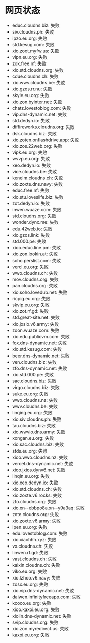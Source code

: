 # 网页状态
- educ.cloudns.biz: 失败
- siv.cloudns.ph: 失败
- ipzo.eu.org: 失败
- std.kesug.com: 失败
- xio.zoot.myfw.us: 失败
- vipn.eu.org: 失败
- zok.free.nf: 失败
- xio.std.cloudns.org: 失败
- cdue.cloudns.ch: 失败
- xio.wwv.cloudns.be: 失败
- xio.gzos.rr.nu: 失败
- skyle.eu.org: 失败
- xio.zon.byinter.net: 失败
- chatz.lovestoblog.com: 失败
- vip.dns-dynamic.net: 失败
- std.dedyn.io: 失败
- diffireworks.cloudns.org: 失败
- dsk.cloudns.biz: 失败
- xio.zoten.onflashdrive.app: 失败
- xio.zos.22web.org: 失败
- vipk.eu.org: 失败
- wvvp.eu.org: 失败
- xeo.dedyn.io: 失败
- vice.cloudns.be: 失败
- kenelm.cloudns.ch: 失败
- xio.zoxte.dns.navy: 失败
- educ.free.nf: 失败
- xio.stu.loveslife.biz: 失败
- zot.dedyn.io: 失败
- inwen.wuaze.com: 失败
- std.cloudns.org: 失败
- wonder.dynx.me: 失败
- edu.42web.io: 失败
- xio.gzos.link: 失败
- std.000.pe: 失败
- xioo.educ.line.pm: 失败
- xio.zon.lookin.at: 失败
- soho.perslist.com: 失败
- vercl.eu.org: 失败
- wwo.cloudns.ch: 失败
- mov.cloudns.org: 失败
- pan.cloudns.org: 失败
- xio.soho.lovedub.net: 失败
- ricpig.eu.org: 失败
- skvip.eu.org: 失败
- xio.zot.rf.gd: 失败
- std.great-site.net: 失败
- xio.jxsio.v6.army: 失败
- zoon.wuaze.com: 失败
- xio.edu.publicvm.com: 失败
- fox.dns-dynamic.net: 失败
- xio.std.kesug.com: 失败
- beer.dns-dynamic.net: 失败
- ven.cloudns.biz: 失败
- zfo.dns-dynamic.net: 失败
- xio.std.000.pe: 失败
- sac.cloudns.biz: 失败
- virgo.cloudns.biz: 失败
- suke.eu.org: 失败
- wwo.cloudns.nz: 失败
- wwv.cloudns.be: 失败
- linqing.eu.org: 失败
- xio.siv.cloudns.ph: 失败
- tau.cloudns.biz: 失败
- xio.wwvio.dns.army: 失败
- xongan.eu.org: 失败
- xio.sac.cloudns.biz: 失败
- stds.eu.org: 失败
- xioo.wwo.cloudns.nz: 失败
- vercel.dns-dynamic.net: 失败
- xioo.jxios.dynv6.net: 失败
- linqin.eu.org: 失败
- xio.xeo.dedyn.io: 失败
- xio.std.cloudns.ch: 失败
- xio.zoxte.v6.rocks: 失败
- zfo.cloudns.org: 失败
- xio.xn--ebbpo8a.xn--y9a3aq: 失败
- zote.cloudns.org: 失败
- xio.zoxte.v6.army: 失败
- ipen.eu.org: 失败
- edu.lovestoblog.com: 失败
- xio.xiaohhh.xyz: 失败
- vx.cloudns.ch: 失败
- linwen.rf.gd: 失败
- vast.cloudns.ch: 失败
- kaixin.cloudns.ch: 失败
- viko.eu.org: 失败
- xio.lzhoo.v6.navy: 失败
- zosx.eu.org: 失败
- xio.vip.dns-dynamic.net: 失败
- daiwen.infinityfreeapp.com: 失败
- kcoco.eu.org: 失败
- xioo.kaxoi.eu.org: 失败
- xiolin.dns-dynamic.net: 失败
- svip.cloudns.org: 失败
- xio.zon.myredirect.us: 失败
- kaxoi.eu.org: 失败
